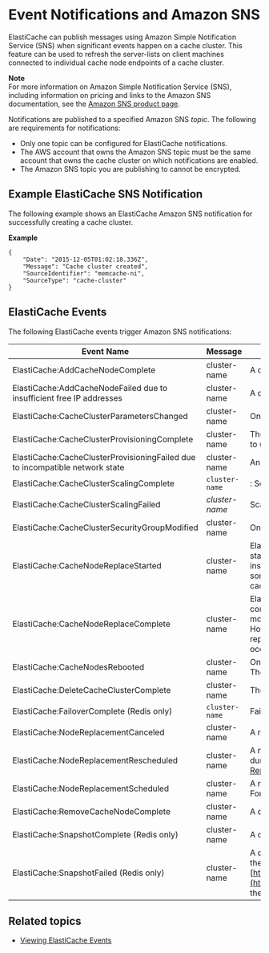# Event Notifications and Amazon SNS<a name="ElastiCacheSNS"></a>

ElastiCache can publish messages using Amazon Simple Notification Service \(SNS\) when significant events happen on a cache cluster\. This feature can be used to refresh the server\-lists on client machines connected to individual cache node endpoints of a cache cluster\.

**Note**  
For more information on Amazon Simple Notification Service \(SNS\), including information on pricing and links to the Amazon SNS documentation, see the [Amazon SNS product page](https://aws.amazon.com/sns)\.

Notifications are published to a specified Amazon SNS *topic*\. The following are requirements for notifications:
+ Only one topic can be configured for ElastiCache notifications\.
+ The AWS account that owns the Amazon SNS topic must be the same account that owns the cache cluster on which notifications are enabled\.
+ The Amazon SNS topic you are publishing to cannot be encrypted\.

## Example ElastiCache SNS Notification<a name="ElastiCache.SNS.Sample"></a>

The following example shows an ElastiCache Amazon SNS notification for successfully creating a cache cluster\.

**Example**  

```
{
    "Date": "2015-12-05T01:02:18.336Z",
    "Message": "Cache cluster created",
    "SourceIdentifier": "memcache-ni",
    "SourceType": "cache-cluster"
}
```

## ElastiCache Events<a name="ElastiCacheSNS.Events"></a>

The following ElastiCache events trigger Amazon SNS notifications:


| Event Name | Message | Description | 
| --- | --- | --- | 
|  ElastiCache:AddCacheNodeComplete  |  cluster\-name  |  A cache node has been added to the cache cluster and is ready for use\.  | 
|  ElastiCache:AddCacheNodeFailed due to insufficient free IP addresses  |  cluster\-name  |  A cache node could not be added because there are not enough available IP addresses\.  | 
|  ElastiCache:CacheClusterParametersChanged  |  cluster\-name  |  One or more cache cluster parameters have been changed\.  | 
|  ElastiCache:CacheClusterProvisioningComplete  |  cluster\-name  |  The provisioning of a cache cluster is completed, and the cache nodes in the cache cluster are ready to use\.  | 
|  ElastiCache:CacheClusterProvisioningFailed due to incompatible network state  |  cluster\-name  |  An attempt was made to launch a new cache cluster into a nonexistent virtual private cloud \(VPC\)\.  | 
| ElastiCache:CacheClusterScalingComplete  | `cluster-name` | : Scale up for cache\-cluster completed successfully\. | 
| ElastiCache:CacheClusterScalingFailed | *cluster\-name* | Scale\-up operation on cache\-cluster failed\.  | 
|  ElastiCache:CacheClusterSecurityGroupModified  |  cluster\-name  |  One of the following events has occurred: [\[See the AWS documentation website for more details\]](http://docs.aws.amazon.com/AmazonElastiCache/latest/red-ug/ElastiCacheSNS.html)  | 
|  ElastiCache:CacheNodeReplaceStarted  |  cluster\-name  |  ElastiCache has detected that the host running a cache node is degraded or unreachable and has started replacing the cache node\.  The DNS entry for the replaced cache node is not changed\.  In most instances, you do not need to refresh the server\-list for your clients when this event occurs\. However, some cache client libraries may stop using the cache node even after ElastiCache has replaced the cache node; in this case, the application should refresh the server\-list when this event occurs\.  | 
|  ElastiCache:CacheNodeReplaceComplete  |  cluster\-name  |  ElastiCache has detected that the host running a cache node is degraded or unreachable and has completed replacing the cache node\.  The DNS entry for the replaced cache node is not changed\.  In most instances, you do not need to refresh the server\-list for your clients when this event occurs\. However, some cache client libraries may stop using the cache node even after ElastiCache has replaced the cache node; in this case, the application should refresh the server\-list when this event occurs\.  | 
|  ElastiCache:CacheNodesRebooted  |  cluster\-name  |  One or more cache nodes has been rebooted\. Message \(Memcached\): `"Cache node %s shutdown"` Then a second message: `"Cache node %s restarted"`  | 
|  ElastiCache:DeleteCacheClusterComplete  |  cluster\-name  |  The deletion of a cache cluster and all associated cache nodes has completed\.  | 
| ElastiCache:FailoverComplete \(Redis only\) | `cluster-name` | Failover over to a replica node was successful\.  | 
|  ElastiCache:NodeReplacementCanceled  |  cluster\-name  |  A node in your cluster that was scheduled for replacement is no longer scheduled for replacement\.   | 
|  ElastiCache:NodeReplacementRescheduled  |  cluster\-name  |  A node in your cluster previously scheduled for replacement has been rescheduled for replacement during the new window described in the notification\.  For information on what actions you can take, see [Replacing Nodes](CacheNodes.NodeReplacement.md)\.  | 
|  ElastiCache:NodeReplacementScheduled  |  cluster\-name  |  A node in your cluster is scheduled for replacement during the window described in the notification\.  For information on what actions you can take, see [Replacing Nodes](CacheNodes.NodeReplacement.md)\.  | 
|  ElastiCache:RemoveCacheNodeComplete  |  cluster\-name  |  A cache node has been removed from the cache cluster\.  | 
|  ElastiCache:SnapshotComplete \(Redis only\)  |  cluster\-name  |  A cache snapshot has completed successfully\.  | 
|  ElastiCache:SnapshotFailed \(Redis only\)  |  cluster\-name  |  A cache snapshot has failed\. See the cluster’s cache events for more a detailed cause\. If you describe the snapshot, see [https://docs.aws.amazon.com/AmazonElastiCache/latest/APIReference/API_DescribeSnapshots.html](https://docs.aws.amazon.com/AmazonElastiCache/latest/APIReference/API_DescribeSnapshots.html), the status will be `failed`\.  | 

## Related topics<a name="ElastiCacheSNS.SeeAlso"></a>
+ [Viewing ElastiCache Events](ECEvents.Viewing.md)